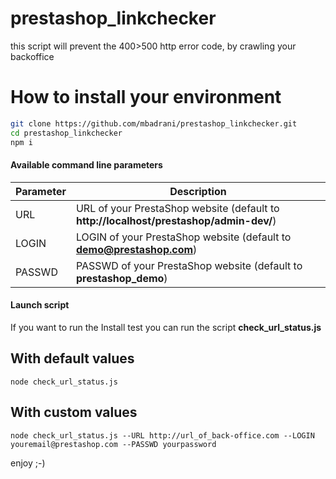 # prestashop_linkchecker
this script will prevent the 400>500 http error code, by crawling your backoffice

# How to install your environment

```bash
git clone https://github.com/mbadrani/prestashop_linkchecker.git
cd prestashop_linkchecker
npm i
```

#### Available command line parameters

| Parameter           | Description      |
|---------------------|----------------- |
| URL                 | URL of your PrestaShop website (default to **http://localhost/prestashop/admin-dev/**) |
| LOGIN               | LOGIN of your PrestaShop website (default to **demo@prestashop.com**) |
| PASSWD              | PASSWD of your PrestaShop website (default to **prestashop_demo**) |

#### Launch script
If you want to run the Install test you can run the script **check_url_status.js**
## With default values
```
node check_url_status.js
```
## With custom values
```
node check_url_status.js --URL http://url_of_back-office.com --LOGIN youremail@prestashop.com --PASSWD yourpassword
```
enjoy ;-)
